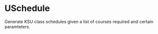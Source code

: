 # USchedule

Generate KSU class schedules given a list of courses required and certain paramteters.
